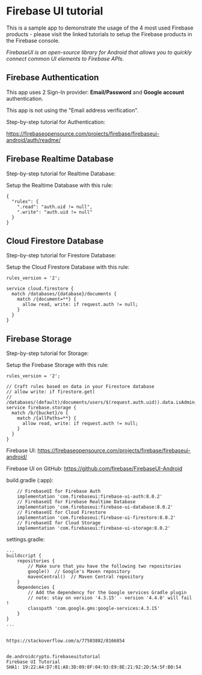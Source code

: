 # Firebase UI tutorial

This is a sample app to demonstrate the usage of the 4 most used Firebase products - please visit the linked tutorials to setup 
the Firebase products in the Firebase console.

*FirebaseUI is an open-source library for Android that allows you to quickly connect common UI elements to Firebase APIs.*

## Firebase Authentication

This app uses 2 Sign-In provider: **Email/Password** and **Google account** authentication.

This app is not using the "Email address verification".

Step-by-step tutorial for Authentication: 

https://firebaseopensource.com/projects/firebase/firebaseui-android/auth/readme/

## Firebase Realtime Database

Step-by-step tutorial for Realtime Database:

Setup the Realtime Database with this rule:
```plaintext
{
  "rules": {
    ".read": "auth.uid != null",
    ".write": "auth.uid != null"
  }
}
```

## Cloud Firestore Database

Step-by-step tutorial for Firestore Database: 

Setup the Cloud Firestore Database with this rule:

```plaintext
rules_version = '2';

service cloud.firestore {
  match /databases/{database}/documents {
    match /{document=**} {
      allow read, write: if request.auth != null;
    }
  }
}
```

## Firebase Storage

Step-by-step tutorial for Storage:

Setup the Firebase Storage with this rule:

```plaintext
rules_version = '2';

// Craft rules based on data in your Firestore database
// allow write: if firestore.get(
//    /databases/(default)/documents/users/$(request.auth.uid)).data.isAdmin;
service firebase.storage {
  match /b/{bucket}/o {
    match /{allPaths=**} {
      allow read, write: if request.auth != null;
    }
  }
}
```

Firebase UI: https://firebaseopensource.com/projects/firebase/firebaseui-android/

Firebase UI on GitHub: https://github.com/firebase/FirebaseUI-Android

build.gradle (:app):
```plaintext
    // FirebaseUI for Firebase Auth
    implementation 'com.firebaseui:firebase-ui-auth:8.0.2'
    // FirebaseUI for Firebase Realtime Database
    implementation 'com.firebaseui:firebase-ui-database:8.0.2'
    // FirebaseUI for Cloud Firestore
    implementation 'com.firebaseui:firebase-ui-firestore:8.0.2'
    // FirebaseUI for Cloud Storage
    implementation 'com.firebaseui:firebase-ui-storage:8.0.2'

```

settings.gradle:
```plaintext
...
buildscript {
    repositories {
        // Make sure that you have the following two repositories
        google()  // Google's Maven repository
        mavenCentral()  // Maven Central repository
    }
    dependencies {
        // Add the dependency for the Google services Gradle plugin
        // note: stay on version '4.3.15' - version '4.4.0' will fail !
        classpath 'com.google.gms:google-services:4.3.15'
    }
}
...
```



## 

```plaintext
https://stackoverflow.com/a/77503882/8166854


de.androidcrypto.firebaseuitutorial
Firebase UI Tutorial
SHA1: 19:22:A4:D7:01:A8:3D:09:8F:04:93:E9:8E:21:92:2D:5A:5F:B0:54
```